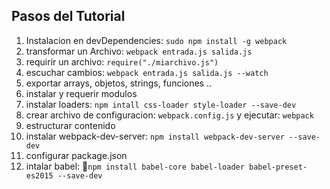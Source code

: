 ## Pasos del Tutorial
1. Instalacion en devDependencies: `sudo npm install -g webpack`
2. transformar un Archivo: `webpack entrada.js salida.js`
3. requirir un archivo: `require("./miarchivo.js")`
4. escuchar cambios: `webpack entrada.js salida.js --watch`
5. exportar arrays, objetos, strings, funciones ..
6. instalar y requerir modulos
7. instalar loaders: `npm intall css-loader style-loader --save-dev`
8. crear archivo de configuracion: `webpack.config.js` y ejecutar: `webpack`
9. estructurar contenido
10. instalar webpack-dev-server: `npm install webpack-dev-server --save-dev`
11. configurar package.json
12. intalar babel: `npm install babel-core babel-loader babel-preset-es2015 --save-dev`
